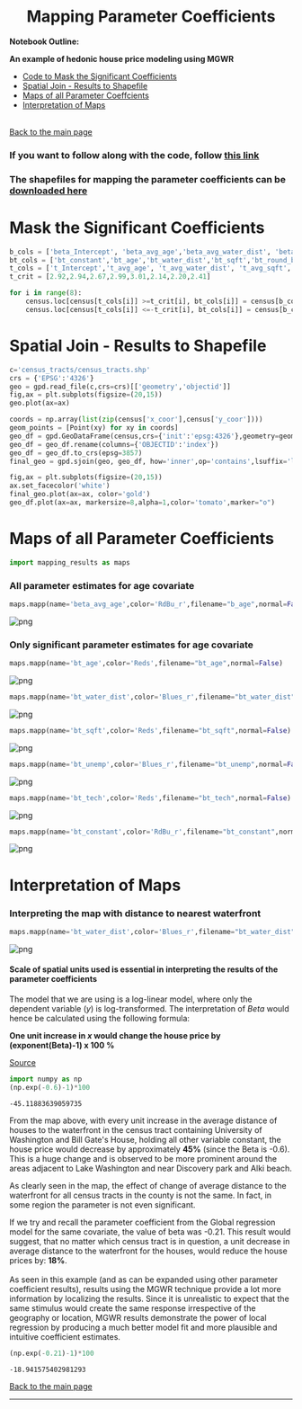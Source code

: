 
# <center> Mapping Parameter Coefficients </center>

**Notebook Outline:**  
  
**An example of hedonic house price modeling using MGWR**
- [Code to Mask the Significant Coefficients](#Mask-the-Significant-Coefficients)
- [Spatial Join - Results to Shapefile](#Spatial-Join---Results-to-Shapefile)
- [Maps of all Parameter Coeffcients](#Maps-of-all-Parameter-Coefficients) 
- [Interpretation of Maps](#Interpretation-of-Maps)<br><br>

[Back to the main page](https://mehak-sachdeva.github.io/MGWR_workshop_book/)


### If you want to follow along with the code, follow [this link](https://colab.research.google.com/drive/1oqnwg_HkY-L_MdRTT2qg5EL-LRrOzmbd?usp=sharing)

### The shapefiles for mapping the parameter coefficients can be [downloaded here](https://github.com/mehak-sachdeva/MGWR_Workshop_2020/archive/master.zip)

# Mask the Significant Coefficients


```python
b_cols = ['beta_Intercept', 'beta_avg_age','beta_avg_water_dist', 'beta_avg_sqft', 'beta_avg_basement','beta_avg_index', 'beta_avg_unemp', 'beta_avg_tech']
bt_cols = ['bt_constant','bt_age','bt_water_dist','bt_sqft','bt_round_basement','bt_index','bt_unemp','bt_tech']
t_cols = ['t_Intercept','t_avg_age', 't_avg_water_dist', 't_avg_sqft', 't_avg_basement','t_avg_index', 't_avg_unemp', 't_avg_tech']
t_crit = [2.92,2.94,2.67,2.99,3.01,2.14,2.20,2.41]
```


```python
for i in range(8):
    census.loc[census[t_cols[i]] >=t_crit[i], bt_cols[i]] = census[b_cols[i]]
    census.loc[census[t_cols[i]] <=-t_crit[i], bt_cols[i]] = census[b_cols[i]]
```

# Spatial Join - Results to Shapefile


```python
c='census_tracts/census_tracts.shp'
crs = {'EPSG':'4326'}
geo = gpd.read_file(c,crs=crs)[['geometry','objectid']]
fig,ax = plt.subplots(figsize=(20,15))
geo.plot(ax=ax)

coords = np.array(list(zip(census['x_coor'],census['y_coor'])))
geom_points = [Point(xy) for xy in coords]
geo_df = gpd.GeoDataFrame(census,crs={'init':'epsg:4326'},geometry=geom_points)
geo_df = geo_df.rename(columns={'OBJECTID':'index'})
geo_df = geo_df.to_crs(epsg=3857)
final_geo = gpd.sjoin(geo, geo_df, how='inner',op='contains',lsuffix='left',rsuffix='right')

fig,ax = plt.subplots(figsize=(20,15))
ax.set_facecolor('white')
final_geo.plot(ax=ax, color='gold')
geo_df.plot(ax=ax, markersize=8,alpha=1,color='tomato',marker="o")
```

# Maps of all Parameter Coefficients


```python
import mapping_results as maps
```

### All parameter estimates for age covariate


```python
maps.mapp(name='beta_avg_age',color='RdBu_r',filename="b_age",normal=False)
```


![png](Mapping_files/Mapping_10_0.png)


### Only significant parameter estimates for age covariate


```python
maps.mapp(name='bt_age',color='Reds',filename="bt_age",normal=False)
```


![png](Mapping_files/Mapping_12_0.png)



```python
maps.mapp(name='bt_water_dist',color='Blues_r',filename="bt_water_dist",normal=False)
```


![png](Mapping_files/Mapping_13_0.png)



```python
maps.mapp(name='bt_sqft',color='Reds',filename="bt_sqft",normal=False)
```


![png](Mapping_files/Mapping_14_0.png)



```python
maps.mapp(name='bt_unemp',color='Blues_r',filename="bt_unemp",normal=False)
```


![png](Mapping_files/Mapping_15_0.png)



```python
maps.mapp(name='bt_tech',color='Reds',filename="bt_tech",normal=False)
```


![png](Mapping_files/Mapping_16_0.png)



```python
maps.mapp(name='bt_constant',color='RdBu_r',filename="bt_constant",normal=False)
```


![png](Mapping_files/Mapping_17_0.png)


# Interpretation of Maps

### Interpreting the map with distance to nearest waterfront


```python
maps.mapp(name='bt_water_dist',color='Blues_r',filename="bt_water_dist",normal=False)
```


![png](Mapping_files/Mapping_20_0.png)


#### Scale of spatial units used is essential in interpreting the results of the parameter coefficients

The model that we are using is a log-linear model, where only the dependent variable (*y*) is log-transformed. The interpretation of *Beta* would hence be calculated using the following formula:

**One unit increase in *x* would change the house price by (exponent(Beta)-1) x 100 %**

[Source](https://data.library.virginia.edu/interpreting-log-transformations-in-a-linear-model/)


```python
import numpy as np
(np.exp(-0.6)-1)*100
```




    -45.11883639059735



From the map above, with every unit increase in the average distance of houses to the waterfront in the census tract containing University of Washington and Bill Gate's House, holding all other variable constant, the house price would decrease by approximately **45%** (since the Beta is -0.6). This is a huge change and is observed to be more prominent around the areas adjacent to Lake Washington and near Discovery park and Alki beach.

As clearly seen in the map, the effect of change of average distance to the waterfront for all census tracts in the county is not the same. In fact, in some region the parameter is not even significant.

If we try and recall the parameter coefficient from the Global regression model for the same covariate, the value of beta was -0.21. This result would suggest, that no matter which census tract is in question, a unit decrease in average distance to the waterfront for the houses, would reduce the house prices by:
**18%**. <br><br>
As seen in this example (and as can be expanded using other parameter coefficient results), results using the MGWR technique provide a lot more information by localizing the results. Since it is unrealistic to expect that the same stimulus would create the same response irrespective of the geography or location, MGWR results demonstrate the power of local regression by producing a much better model fit and more plausible and intuitive coefficient estimates.    


```python
(np.exp(-0.21)-1)*100
```




    -18.941575402981293



[Back to the main page](https://mehak-sachdeva.github.io/MGWR_workshop_book/)

***
